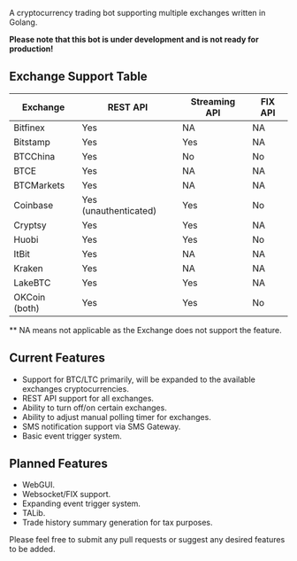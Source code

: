 A cryptocurrency trading bot supporting multiple exchanges written in Golang. 

**Please note that this bot is under development and is not ready for production!**

## Exchange Support Table

| Exchange | REST API | Streaming API | FIX API |
|----------|------|-----------|-----|
| Bitfinex | Yes  | NA        | NA  |
| Bitstamp | Yes  | Yes       | NA  |
| BTCChina | Yes  | No        | No  |
| BTCE     | Yes  | NA        | NA  |
| BTCMarkets | Yes | NA       | NA  |
| Coinbase | Yes (unauthenticated)| Yes | No|
| Cryptsy | Yes | Yes | NA|
| Huobi | Yes | Yes |No
| ItBit | Yes | NA | NA |
| Kraken | Yes | NA | NA
| LakeBTC | Yes | Yes | NA
|OKCoin (both) | Yes | Yes | No

** NA means not applicable as the Exchange does not support the feature.

## Current Features
+ Support for BTC/LTC primarily, will be expanded to the available exchanges cryptocurrencies.
+ REST API support for all exchanges.
+ Ability to turn off/on certain exchanges.
+ Ability to adjust manual polling timer for exchanges.
+ SMS notification support via SMS Gateway.
+ Basic event trigger system.

## Planned Features
+ WebGUI.
+ Websocket/FIX support.
+ Expanding event trigger system.
+ TALib.
+ Trade history summary generation for tax purposes.

Please feel free to submit any pull requests or suggest any desired features to be added.
